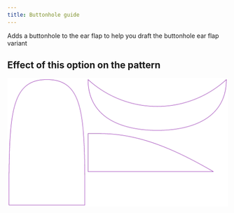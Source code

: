 ```yaml
---
title: Buttonhole guide
---
```


Adds a buttonhole to the ear flap to help you draft the buttonhole ear flap variant

## Effect of this option on the pattern

![This image shows the effect of this option by superimposing several variants that have a different value for this option](holmes_buttonhole_sample.svg "Effect of this option on the pattern")
